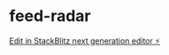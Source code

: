 # feed-radar

[Edit in StackBlitz next generation editor ⚡️](https://stackblitz.com/~/github.com/holyMolyTolli/feed-radar)